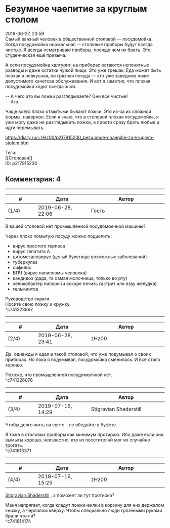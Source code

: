 Безумное чаепитие за круглым столом
===================================

  
2019-06-27, 23:59  
 Самый важный человек в общественной столовой -- посудомойка. Когда посудомойка нормальная -- столовые приборы будут всегда чистые. Я всегда осматриваю приборы, прежде чем их брать. Это студенческая ещё привыча.   
   
 А если посудомойка халтурит, на приборах остаются непонятные разводы и даже остатки чужой пищи. Это уже трешак. Еда может быть плохая и невкусная, но грязная посуда -- это уже заведомо ниже допустимого качетсва обслуживания. И вот я заметил, что плохая посудомойка ходит всегда злой.   
   
 -- А чего это вы ложки разглядываете? Они все чистые!   
 -- Ага...   
   
 Чаще всего плохо отмытыми бывают ложки. Это из-за их сложной формы, наверное. Если я знаю, что в столовой плохая посудомойка, я уже могу даже не разглядывать ложки, а просто сразу брать любые и идти перемывать.   
   
  
<https://diary.ru/~zHz00/p217915230_bezumnoe-chaepitie-za-kruglym-stolom.htm>  
  
Теги:  
[[Столовая]]  
ID: p217915230  


Комментарии: 4
--------------

  


---



|         #         |              Дата              |                     Автор                     |           ID           |
| --- | --- | --- | --- |
| (1/4) | 2019-06-28, 22:06 | Гость | c741323867 |

  
 В вашей столовой нет промышленной посудомоечной машины?   
   
 Через плохо помытую посуду можно подцепить:   
 - вирус простого герпеса   
 - вирус гепатита А   
 - цитомегаловирус (целый букетище возможных заболеваний)   
 - туберкулез   
 - сифилис   
 - ВПЧ (вирус папилломы человека)   
 - кандидоз (дада, та самая молочница, только во рту)   
 - хеликобактер пилори (и вскоре лечить гастрит или язву желудка)   
 - гельминтов   
   
 Руководство скряги.   
 Носите свою ложку и кружку.   
 ^c741323867

---



|         #         |              Дата              |                     Автор                     |           ID           |
| --- | --- | --- | --- |
| (2/4) | 2019-06-28, 23:41 | zHz00 | c741326076 |

  
 Да, однажды я едал в такой столовой, что уже подумывал о своих приборах. Но пока я подумывал, посудомойка сменилась. И всё стало хорошо.   
   
 Похоже, что промышленной посудомоечной нет.   
 ^c741326076

---



|         #         |              Дата              |                     Автор                     |           ID           |
| --- | --- | --- | --- |
| (3/4) | 2019-07-16, 14:29 | Stigravian Shaderstill | c741613371 |

  
 Чтобы долго жить на свете - не обедайте в буфете.   
   
 Я тоже в столовых приборы как минимум протираю. Ибо даже если они вымыты хорошо, неизвестно, кто из посетителнй мог их случайно трогать.   
 ^c741613371

---



|         #         |              Дата              |                     Автор                     |           ID           |
| --- | --- | --- | --- |
| (4/4) | 2019-07-16, 15:25 | zHz00 | c741614174 |

  
  [Stigravian Shaderstill](http://stigravian.diary.ru "Science, Death, Rock-n-Roll")  , а поможет ли тут протирка?   
   
 Меня напрягает, когда кладут ложки-вилки в корзину для них держалом книзку, а черпалом кверху. Чтобы специально люди грязеными руками брали что ли?   
 ^c741614174